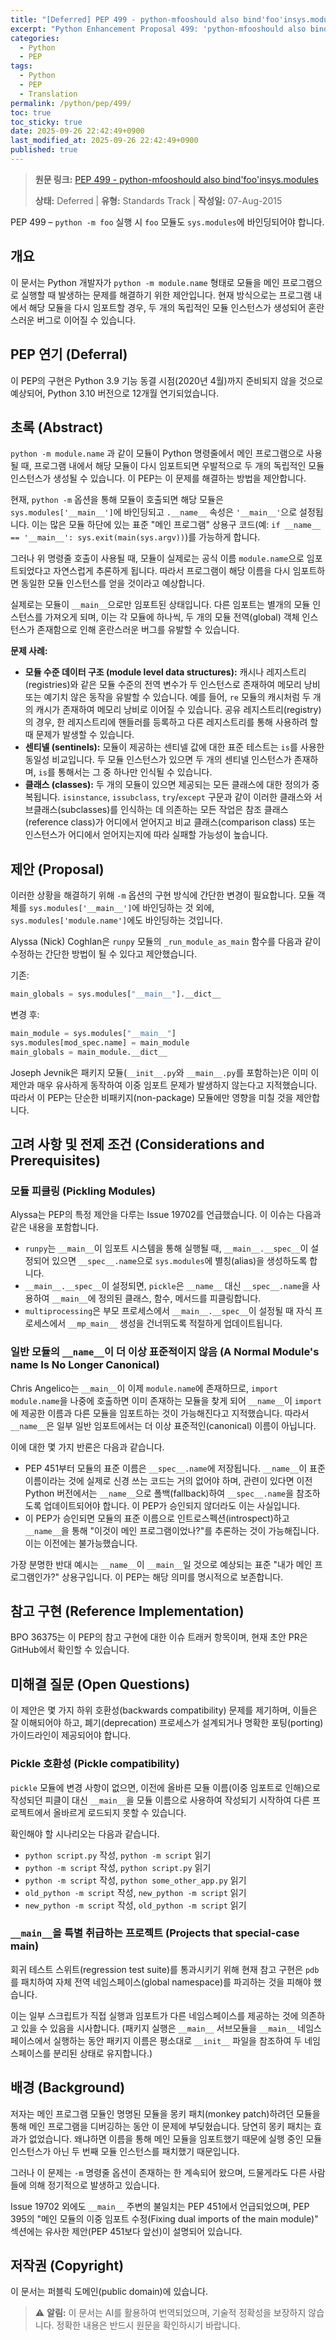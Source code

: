 ```yaml
---
title: "[Deferred] PEP 499 - python-mfooshould also bind'foo'insys.modules"
excerpt: "Python Enhancement Proposal 499: 'python-mfooshould also bind'foo'insys.modules'에 대한 한국어 번역입니다."
categories:
  - Python
  - PEP
tags:
  - Python
  - PEP
  - Translation
permalink: /python/pep/499/
toc: true
toc_sticky: true
date: 2025-09-26 22:42:49+0900
last_modified_at: 2025-09-26 22:42:49+0900
published: true
---
```

> **원문 링크:** [PEP 499 - python-mfooshould also bind'foo'insys.modules](https://peps.python.org/pep-0499/)
>
> **상태:** Deferred | **유형:** Standards Track | **작성일:** 07-Aug-2015

PEP 499 – `python -m foo` 실행 시 `foo` 모듈도 `sys.modules`에 바인딩되어야 합니다.

## 개요

이 문서는 Python 개발자가 `python -m module.name` 형태로 모듈을 메인 프로그램으로 실행할 때 발생하는 문제를 해결하기 위한 제안입니다. 현재 방식으로는 프로그램 내에서 해당 모듈을 다시 임포트할 경우, 두 개의 독립적인 모듈 인스턴스가 생성되어 혼란스러운 버그로 이어질 수 있습니다.

## PEP 연기 (Deferral)

이 PEP의 구현은 Python 3.9 기능 동결 시점(2020년 4월)까지 준비되지 않을 것으로 예상되어, Python 3.10 버전으로 12개월 연기되었습니다.

## 초록 (Abstract)

`python -m module.name` 과 같이 모듈이 Python 명령줄에서 메인 프로그램으로 사용될 때, 프로그램 내에서 해당 모듈이 다시 임포트되면 우발적으로 두 개의 독립적인 모듈 인스턴스가 생성될 수 있습니다. 이 PEP는 이 문제를 해결하는 방법을 제안합니다.

현재, `python -m` 옵션을 통해 모듈이 호출되면 해당 모듈은 `sys.modules['__main__']`에 바인딩되고 `.__name__` 속성은 `'__main__'`으로 설정됩니다. 이는 많은 모듈 하단에 있는 표준 "메인 프로그램" 상용구 코드(예: `if __name__ == '__main__': sys.exit(main(sys.argv))`)를 가능하게 합니다.

그러나 위 명령줄 호출이 사용될 때, 모듈이 실제로는 공식 이름 `module.name`으로 임포트되었다고 자연스럽게 추론하게 됩니다. 따라서 프로그램이 해당 이름을 다시 임포트하면 동일한 모듈 인스턴스를 얻을 것이라고 예상합니다.

실제로는 모듈이 `__main__`으로만 임포트된 상태입니다. 다른 임포트는 별개의 모듈 인스턴스를 가져오게 되며, 이는 각 모듈에 하나씩, 두 개의 모듈 전역(global) 객체 인스턴스가 존재함으로 인해 혼란스러운 버그를 유발할 수 있습니다.

**문제 사례:**

*   **모듈 수준 데이터 구조 (module level data structures):** 캐시나 레지스트리(registries)와 같은 모듈 수준의 전역 변수가 두 인스턴스로 존재하여 메모리 낭비 또는 예기치 않은 동작을 유발할 수 있습니다. 예를 들어, `re` 모듈의 캐시처럼 두 개의 캐시가 존재하여 메모리 낭비로 이어질 수 있습니다. 공유 레지스트리(registry)의 경우, 한 레지스트리에 핸들러를 등록하고 다른 레지스트리를 통해 사용하려 할 때 문제가 발생할 수 있습니다.
*   **센티넬 (sentinels):** 모듈이 제공하는 센티넬 값에 대한 표준 테스트는 `is`를 사용한 동일성 비교입니다. 두 모듈 인스턴스가 있으면 두 개의 센티넬 인스턴스가 존재하며, `is`를 통해서는 그 중 하나만 인식될 수 있습니다.
*   **클래스 (classes):** 두 개의 모듈이 있으면 제공되는 모든 클래스에 대한 정의가 중복됩니다. `isinstance`, `issubclass`, `try`/`except` 구문과 같이 이러한 클래스와 서브클래스(subclasses)를 인식하는 데 의존하는 모든 작업은 참조 클래스(reference class)가 어디에서 얻어지고 비교 클래스(comparison class) 또는 인스턴스가 어디에서 얻어지는지에 따라 실패할 가능성이 높습니다.

## 제안 (Proposal)

이러한 상황을 해결하기 위해 `-m` 옵션의 구현 방식에 간단한 변경이 필요합니다. 모듈 객체를 `sys.modules['__main__']`에 바인딩하는 것 외에, `sys.modules['module.name']`에도 바인딩하는 것입니다.

Alyssa (Nick) Coghlan은 `runpy` 모듈의 `_run_module_as_main` 함수를 다음과 같이 수정하는 간단한 방법이 될 수 있다고 제안했습니다.

기존:
```python
main_globals = sys.modules["__main__"].__dict__
```

변경 후:
```python
main_module = sys.modules["__main__"]
sys.modules[mod_spec.name] = main_module
main_globals = main_module.__dict__
```

Joseph Jevnik은 패키지 모듈(`__init__.py`와 `__main__.py`를 포함하는)은 이미 이 제안과 매우 유사하게 동작하여 이중 임포트 문제가 발생하지 않는다고 지적했습니다. 따라서 이 PEP는 단순한 비패키지(non-package) 모듈에만 영향을 미칠 것을 제안합니다.

## 고려 사항 및 전제 조건 (Considerations and Prerequisites)

### 모듈 피클링 (Pickling Modules)

Alyssa는 PEP의 특정 제안을 다루는 Issue 19702를 언급했습니다. 이 이슈는 다음과 같은 내용을 포함합니다.

*   `runpy`는 `__main__`이 임포트 시스템을 통해 실행될 때, `__main__.__spec__`이 설정되어 있으면 `__spec__.name`으로 `sys.modules`에 별칭(alias)을 생성하도록 합니다.
*   `__main__.__spec__`이 설정되면, `pickle`은 `__name__` 대신 `__spec__.name`을 사용하여 `__main__`에 정의된 클래스, 함수, 메서드를 피클링합니다.
*   `multiprocessing`은 부모 프로세스에서 `__main__.__spec__`이 설정될 때 자식 프로세스에서 `__mp_main__` 생성을 건너뛰도록 적절하게 업데이트됩니다.

### 일반 모듈의 `__name__`이 더 이상 표준적이지 않음 (A Normal Module's __name__ Is No Longer Canonical)

Chris Angelico는 `__main__`이 이제 `module.name`에 존재하므로, `import module.name`을 나중에 호출하면 이미 존재하는 모듈을 찾게 되어 `__name__`이 `import`에 제공한 이름과 다른 모듈을 임포트하는 것이 가능해진다고 지적했습니다. 따라서 `__name__`은 일부 일반 임포트에서는 더 이상 표준적인(canonical) 이름이 아닙니다.

이에 대한 몇 가지 반론은 다음과 같습니다.

*   PEP 451부터 모듈의 표준 이름은 `__spec__.name`에 저장됩니다. `__name__`이 표준 이름이라는 것에 실제로 신경 쓰는 코드는 거의 없어야 하며, 관련이 있다면 이전 Python 버전에서는 `__name__`으로 폴백(fallback)하여 `__spec__.name`을 참조하도록 업데이트되어야 합니다. 이 PEP가 승인되지 않더라도 이는 사실입니다.
*   이 PEP가 승인되면 모듈의 표준 이름으로 인트로스펙션(introspect)하고 `__name__`을 통해 "이것이 메인 프로그램이었나?"를 추론하는 것이 가능해집니다. 이는 이전에는 불가능했습니다.

가장 분명한 반대 예시는 `__name__`이 `__main__`일 것으로 예상되는 표준 "내가 메인 프로그램인가?" 상용구입니다. 이 PEP는 해당 의미를 명시적으로 보존합니다.

## 참고 구현 (Reference Implementation)

BPO 36375는 이 PEP의 참고 구현에 대한 이슈 트래커 항목이며, 현재 초안 PR은 GitHub에서 확인할 수 있습니다.

## 미해결 질문 (Open Questions)

이 제안은 몇 가지 하위 호환성(backwards compatibility) 문제를 제기하며, 이들은 잘 이해되어야 하고, 폐기(deprecation) 프로세스가 설계되거나 명확한 포팅(porting) 가이드라인이 제공되어야 합니다.

### Pickle 호환성 (Pickle compatibility)

`pickle` 모듈에 변경 사항이 없으면, 이전에 올바른 모듈 이름(이중 임포트로 인해)으로 작성되던 피클이 대신 `__main__`을 모듈 이름으로 사용하여 작성되기 시작하여 다른 프로젝트에서 올바르게 로드되지 못할 수 있습니다.

확인해야 할 시나리오는 다음과 같습니다.
*   `python script.py` 작성, `python -m script` 읽기
*   `python -m script` 작성, `python script.py` 읽기
*   `python -m script` 작성, `python some_other_app.py` 읽기
*   `old_python -m script` 작성, `new_python -m script` 읽기
*   `new_python -m script` 작성, `old_python -m script` 읽기

### `__main__`을 특별 취급하는 프로젝트 (Projects that special-case __main__)

회귀 테스트 스위트(regression test suite)를 통과시키기 위해 현재 참고 구현은 `pdb`를 패치하여 자체 전역 네임스페이스(global namespace)를 파괴하는 것을 피해야 했습니다.

이는 일부 스크립트가 직접 실행과 임포트가 다른 네임스페이스를 제공하는 것에 의존하고 있을 수 있음을 시사합니다. (패키지 실행은 `__main__` 서브모듈을 `__main__` 네임스페이스에서 실행하는 동안 패키지 이름은 평소대로 `__init__` 파일을 참조하여 두 네임스페이스를 분리된 상태로 유지합니다.)

## 배경 (Background)

저자는 메인 프로그램 모듈인 명명된 모듈을 몽키 패치(monkey patch)하려던 모듈을 통해 메인 프로그램을 디버깅하는 동안 이 문제에 부딪혔습니다. 당연히 몽키 패치는 효과가 없었습니다. 왜냐하면 이름을 통해 메인 모듈을 임포트했기 때문에 실행 중인 모듈 인스턴스가 아닌 두 번째 모듈 인스턴스를 패치했기 때문입니다.

그러나 이 문제는 `-m` 명령줄 옵션이 존재하는 한 계속되어 왔으며, 드물게라도 다른 사람들에 의해 정기적으로 발생하고 있습니다.

Issue 19702 외에도 `__main__` 주변의 불일치는 PEP 451에서 언급되었으며, PEP 395의 "메인 모듈의 이중 임포트 수정(Fixing dual imports of the main module)" 섹션에는 유사한 제안(PEP 451보다 앞선)이 설명되어 있습니다.

## 저작권 (Copyright)

이 문서는 퍼블릭 도메인(public domain)에 있습니다.

> ⚠️ **알림:** 이 문서는 AI를 활용하여 번역되었으며, 기술적 정확성을 보장하지 않습니다. 정확한 내용은 반드시 원문을 확인하시기 바랍니다.